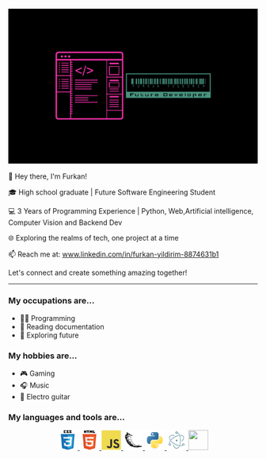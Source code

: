 ![Uploading pattern.png…](https://github.com/furkiyildirim/furkiyildirim/blob/main/logop.png)

👋 Hey there, I'm Furkan!

🎓 High school graduate | Future Software Engineering Student

💻 3 Years of Programming Experience | Python, Web,Artificial intelligence, Computer Vision and Backend Dev

🌐 Exploring the realms of tech, one project at a time

📫 Reach me at: www.linkedin.com/in/furkan-yildirim-8874631b1

Let's connect and create something amazing together!

---

### My occupations are...
- 👨‍💻 Programming
- 📖 Reading documentation
- 🔬 Exploring future

### My hobbies are...
- 🎮 Gaming
- 🎧 Music
- 🎸 Electro guitar

### My languages and tools are...

<p align="center">
  <a href="https://www.w3schools.com/css/" target="_blank" rel="noreferrer">
    <img src="https://raw.githubusercontent.com/devicons/devicon/master/icons/css3/css3-original-wordmark.svg" alt="css3" width="40" height="40"/>
  </a>
  <a href="https://www.w3.org/html/" target="_blank" rel="noreferrer">
    <img src="https://raw.githubusercontent.com/devicons/devicon/master/icons/html5/html5-original-wordmark.svg" alt="html5" width="40" height="40"/>
  </a>
  <a href="https://developer.mozilla.org/en-US/docs/Web/JavaScript" target="_blank" rel="noreferrer">
    <img src="https://raw.githubusercontent.com/devicons/devicon/master/icons/javascript/javascript-original.svg" alt="javascript" width="40" height="40"/>
  </a>
  <a href="https://flask.palletsprojects.com/" target="_blank" rel="noreferrer">
    <img src="https://raw.githubusercontent.com/devicons/devicon/master/icons/flask/flask-original.svg" alt="flask" width="40" height="40"/>
  </a>
  <a href="https://www.python.org/" target="_blank" rel="noreferrer">
    <img src="https://raw.githubusercontent.com/devicons/devicon/master/icons/python/python-original.svg" alt="python" width="40" height="40"/>
  </a>
  <a href="https://www.electronjs.org/" target="_blank" rel="noreferrer">
    <img src="https://raw.githubusercontent.com/devicons/devicon/master/icons/electron/electron-original.svg" alt="electron" width="40" height="40"/>
  </a>
    <link rel="stylesheet" type='text/css' href="https://cdn.jsdelivr.net/gh/devicons/devicon@latest/devicon.min.css" />
    <img src="https://cdn.jsdelivr.net/gh/devicons/devicon@latest/icons/nodejs/nodejs-plain-wordmark.svg"  width="40" height="40" />
          
</p>
